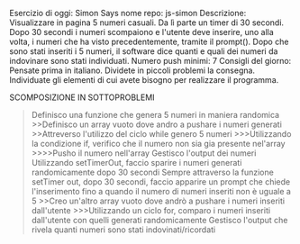 Esercizio di oggi: Simon Says
nome repo: js-simon
Descrizione: Visualizzare in pagina 5 numeri casuali. Da lì parte un timer di 30 secondi. Dopo 30 secondi i numeri scompaiono e l'utente deve inserire, uno alla volta, i numeri che ha visto precedentemente, tramite il prompt(). Dopo che sono stati inseriti i 5 numeri, il software dice quanti e quali dei numeri da indovinare sono stati individuati.
Numero push minimi: 7
Consigli del giorno:
Pensate prima in italiano.
Dividete in piccoli problemi la consegna.
Individuate gli elementi di cui avete bisogno per realizzare il programma.

SCOMPOSIZIONE IN SOTTOPROBLEMI
>Definisco una funzione che genera 5 numeri in maniera randomica 
    >>Definisco un array vuoto dove andro a pushare i numeri generati 
    >>Attreverso l'utilizzo del ciclo while genero 5 numeri 
        >>>Utilizzando la condizione if, verifico che il numero non sia gia presente nel'array 
            >>>>Pusho il numero nell'array
>Gestisco l'output dei numeri
>Utilizzando setTimerOut, faccio sparire i numeri generati randomicamente dopo 30 secondi 
>Sempre attraverso la funzione setTimer out, dopo 30 secondi, faccio apparire un prompt che chiede l'inserimento fino a quando il numero di numeri inseriti non è uguale a 5 
    >>Creo un'altro array vuoto dove andrò a pushare i numeri inseriti dall'utente 
        >>>Utilizzando un ciclo for, comparo i numeri inseriti dall'utente con quelli generati randomicamente 
>Gestisco l'output che rivela quanti numeri sono stati indovinati/ricordati 